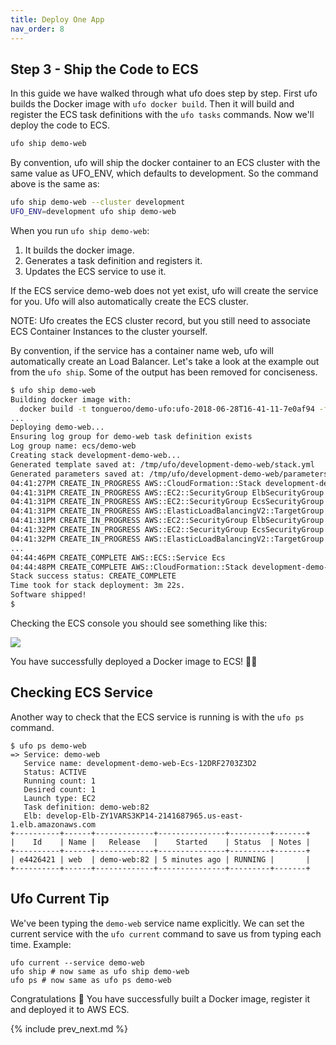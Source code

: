 ```yaml
---
title: Deploy One App
nav_order: 8
---
```


## Step 3 - Ship the Code to ECS

In this guide we have walked through what ufo does step by step.  First ufo builds the Docker image with `ufo docker build`.  Then it will build and register the ECS task definitions with the `ufo tasks` commands. Now we'll deploy the code to ECS.

```sh
ufo ship demo-web
```

By convention, ufo will ship the docker container to an ECS cluster with the same value as UFO_ENV, which defaults to development.  So the command above is the same as:

```sh
ufo ship demo-web --cluster development
UFO_ENV=development ufo ship demo-web
```

When you run `ufo ship demo-web`:

1. It builds the docker image.
2. Generates a task definition and registers it.
3. Updates the ECS service to use it.

If the ECS service demo-web does not yet exist, ufo will create the service for you. Ufo will also automatically create the ECS cluster.

NOTE: Ufo creates the ECS cluster record, but you still need to associate ECS Container Instances to the cluster yourself.

By convention, if the service has a container name web, ufo will automatically create an Load Balancer.  Let's take a look at the example out from the `ufo ship`.  Some of the output has been removed for conciseness.

```sh
$ ufo ship demo-web
Building docker image with:
  docker build -t tongueroo/demo-ufo:ufo-2018-06-28T16-41-11-7e0af94 -f Dockerfile .
...
Deploying demo-web...
Ensuring log group for demo-web task definition exists
Log group name: ecs/demo-web
Creating stack development-demo-web...
Generated template saved at: /tmp/ufo/development-demo-web/stack.yml
Generated parameters saved at: /tmp/ufo/development-demo-web/parameters.yml
04:41:27PM CREATE_IN_PROGRESS AWS::CloudFormation::Stack development-demo-web User Initiated
04:41:31PM CREATE_IN_PROGRESS AWS::EC2::SecurityGroup ElbSecurityGroup
04:41:31PM CREATE_IN_PROGRESS AWS::EC2::SecurityGroup EcsSecurityGroup
04:41:31PM CREATE_IN_PROGRESS AWS::ElasticLoadBalancingV2::TargetGroup TargetGroup
04:41:31PM CREATE_IN_PROGRESS AWS::EC2::SecurityGroup ElbSecurityGroup Resource creation Initiated
04:41:32PM CREATE_IN_PROGRESS AWS::EC2::SecurityGroup EcsSecurityGroup Resource creation Initiated
04:41:32PM CREATE_IN_PROGRESS AWS::ElasticLoadBalancingV2::TargetGroup TargetGroup Resource creation Initiated
...
04:44:46PM CREATE_COMPLETE AWS::ECS::Service Ecs
04:44:48PM CREATE_COMPLETE AWS::CloudFormation::Stack development-demo-web
Stack success status: CREATE_COMPLETE
Time took for stack deployment: 3m 22s.
Software shipped!
$
```

Checking the ECS console you should see something like this:

<img src="/img/tutorials/ecs-console-ufo-ship.png" class="doc-photo" />

You have successfully deployed a Docker image to ECS! 🍾🥂

## Checking ECS Service

Another way to check that the ECS service is running is with the `ufo ps` command.

    $ ufo ps demo-web
    => Service: demo-web
       Service name: development-demo-web-Ecs-12DRF2703Z3D2
       Status: ACTIVE
       Running count: 1
       Desired count: 1
       Launch type: EC2
       Task definition: demo-web:82
       Elb: develop-Elb-ZY1VARS3KP14-2141687965.us-east-1.elb.amazonaws.com
    +----------+------+-------------+---------------+---------+-------+
    |    Id    | Name |   Release   |    Started    | Status  | Notes |
    +----------+------+-------------+---------------+---------+-------+
    | e4426421 | web  | demo-web:82 | 5 minutes ago | RUNNING |       |
    +----------+------+-------------+---------------+---------+-------+

## Ufo Current Tip

We've been typing the `demo-web` service name explicitly.  We can set the current service with the `ufo current` command to save us from typing each time.  Example:

    ufo current --service demo-web
    ufo ship # now same as ufo ship demo-web
    ufo ps # now same as ufo ps demo-web

Congratulations 🎊 You have successfully built a Docker image, register it and deployed it to AWS ECS.

{% include prev_next.md %}

